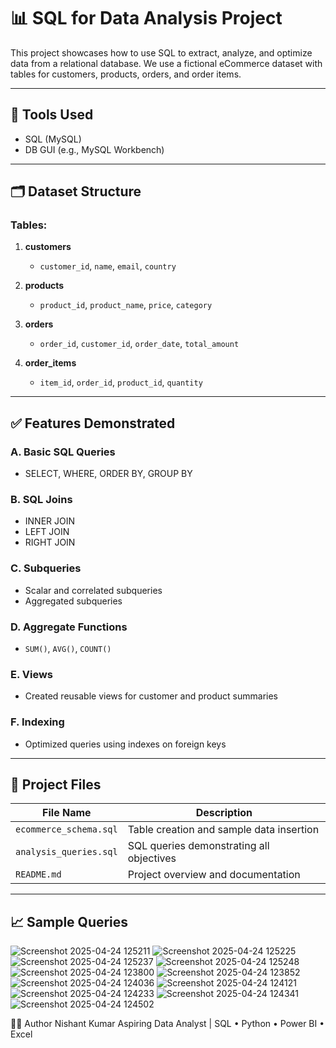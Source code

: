 # 📊 SQL for Data Analysis Project

This project showcases how to use SQL to extract, analyze, and optimize data from a relational database. We use a fictional eCommerce dataset with tables for customers, products, orders, and order items.

---

## 🧰 Tools Used

- SQL (MySQL)
- DB GUI (e.g., MySQL Workbench)

---

## 🗂️ Dataset Structure

### Tables:
1. **customers**
   - `customer_id`, `name`, `email`, `country`

2. **products**
   - `product_id`, `product_name`, `price`, `category`

3. **orders**
   - `order_id`, `customer_id`, `order_date`, `total_amount`

4. **order_items**
   - `item_id`, `order_id`, `product_id`, `quantity`

---

## ✅ Features Demonstrated

### A. Basic SQL Queries
- SELECT, WHERE, ORDER BY, GROUP BY

### B. SQL Joins
- INNER JOIN
- LEFT JOIN
- RIGHT JOIN

### C. Subqueries
- Scalar and correlated subqueries
- Aggregated subqueries

### D. Aggregate Functions
- `SUM()`, `AVG()`, `COUNT()`

### E. Views
- Created reusable views for customer and product summaries

### F. Indexing
- Optimized queries using indexes on foreign keys

---

## 📂 Project Files

| File Name       | Description                                 |
|------------------|---------------------------------------------|
| `ecommerce_schema.sql` | Table creation and sample data insertion |
| `analysis_queries.sql` | SQL queries demonstrating all objectives |
| `README.md`      | Project overview and documentation          |

---

## 📈 Sample Queries

![Screenshot 2025-04-24 125211](https://github.com/user-attachments/assets/3780190b-dfeb-4f40-907c-e921090b16ec)
![Screenshot 2025-04-24 125225](https://github.com/user-attachments/assets/daeb6686-3821-4f20-b130-01cd84321fb1)
![Screenshot 2025-04-24 125237](https://github.com/user-attachments/assets/c854bd0b-1f0e-4c50-8918-2fb36fc4aa2d)
![Screenshot 2025-04-24 125248](https://github.com/user-attachments/assets/626b7faf-a9d9-406c-9a3c-7afba6a0c015)
![Screenshot 2025-04-24 123800](https://github.com/user-attachments/assets/40cc6d31-d7ba-4d2a-be26-b6ddbfa9aa91)
![Screenshot 2025-04-24 123852](https://github.com/user-attachments/assets/878c8365-7cc4-4958-ac46-d19f52e8103f)
![Screenshot 2025-04-24 124036](https://github.com/user-attachments/assets/d3841366-dd99-4281-886a-8d16b6b9c4be)
![Screenshot 2025-04-24 124121](https://github.com/user-attachments/assets/76cf4361-5391-499e-990f-1702e26808cd)
![Screenshot 2025-04-24 124233](https://github.com/user-attachments/assets/28e9e14c-988f-43c1-b6fc-5a1acd76f0ca)
![Screenshot 2025-04-24 124341](https://github.com/user-attachments/assets/a9bdd167-13c3-4ad7-a70f-5f27ebfdd471)
![Screenshot 2025-04-24 124502](https://github.com/user-attachments/assets/2776bdaa-1f54-4745-9d6c-5f54041a55a6)

👨‍💻 Author
Nishant Kumar
Aspiring Data Analyst | SQL • Python • Power BI • Excel
